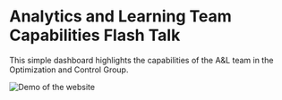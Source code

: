 # Analytics and Learning Team Capabilities Flash Talk

This simple dashboard highlights the capabilities of the A&L team in the Optimization and Control Group.

![Demo of the website](demo.gif)